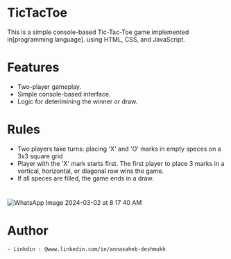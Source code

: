 # TicTacToe
This is a simple console-based Tic-Tac-Toe game implemented in[programming language].
using HTML, CSS, and JavaScript.
# Features
- Two-player gameplay.
- Simple console-based interface.
- Logic for deterimining the winner or draw.
# Rules
- Two players take turns: placing 'X' and 'O' marks in empty speces on a 3x3 square grid
- Player with the 'X' mark starts first. The first player to place 3 marks in a vertical, horizontal, or diagonal row wins the game.
- If all speces are filled, the game ends in a draw.

# 
![WhatsApp Image 2024-03-02 at 8 17 40 AM](https://github.com/Annasaheb8910/TicTacToe/assets/145148499/f1592648-04b7-4b51-bd69-2438fd7b86b3)

# Author

    - Linkdin : @www.linkedin.com/in/annasaheb-deshmukh
